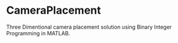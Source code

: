 # CameraPlacement
Three Dimentional camera placement solution using Binary Integer Programming in MATLAB.
